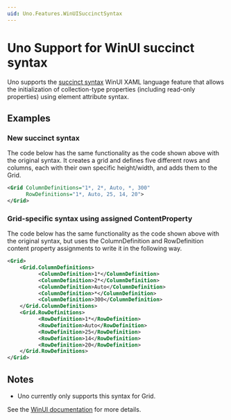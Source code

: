 ```yaml
---
uid: Uno.Features.WinUISuccinctSyntax
---
```


# Uno Support for WinUI succinct syntax

Uno supports the [succinct syntax](https://github.com/microsoft/microsoft-ui-xaml-specs/blob/master/active/gridsyntax/GridSyntaxSpec.md) WinUI XAML language feature that allows the initialization of collection-type properties (including read-only properties) using element attribute syntax.

## Examples

### New succinct syntax

The code below has the same functionality as the code shown above with the original syntax. It creates a grid and defines five different rows and columns, each with their own specific height/width, and adds them to the Grid.

```xml
<Grid ColumnDefinitions="1*, 2*, Auto, *, 300"
      RowDefinitions="1*, Auto, 25, 14, 20">
</Grid>
```

### Grid-specific syntax using assigned ContentProperty

The code below has the same functionality as the code shown above with the original syntax, but uses the ColumnDefinition and RowDefinition content property assignments to write it in the following way.

```xml
<Grid>
    <Grid.ColumnDefinitions>
          <ColumnDefinition>1*</ColumnDefinition>
          <ColumnDefinition>2*</ColumnDefinition>
          <ColumnDefinition>Auto</ColumnDefinition>
          <ColumnDefinition>*</ColumnDefinition>
          <ColumnDefinition>300</ColumnDefinition>
    </Grid.ColumnDefinitions>
    <Grid.RowDefinitions>
          <RowDefinition>1*</RowDefinition>
          <RowDefinition>Auto</RowDefinition>
          <RowDefinition>25</RowDefinition>
          <RowDefinition>14</RowDefinition>
          <RowDefinition>20</RowDefinition>
    </Grid.RowDefinitions>
</Grid>
```

## Notes

- Uno currently only supports this syntax for Grid.
  
See the [WinUI documentation](https://github.com/microsoft/microsoft-ui-xaml-specs/blob/master/active/gridsyntax/GridSyntaxSpec.md) for more details.
